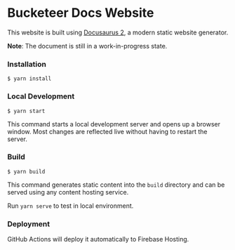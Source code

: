 # Bucketeer Docs Website

This website is built using [Docusaurus 2](https://docusaurus.io/), a modern static website generator.

**Note**: The document is still in a work-in-progress state.

### Installation

```
$ yarn install
```

### Local Development

```
$ yarn start
```

This command starts a local development server and opens up a browser window. Most changes are reflected live without having to restart the server.

### Build

```
$ yarn build
```

This command generates static content into the `build` directory and can be served using any content hosting service.

Run `yarn serve` to test in local environment.

### Deployment

GitHub Actions will deploy it automatically to Firebase Hosting.
